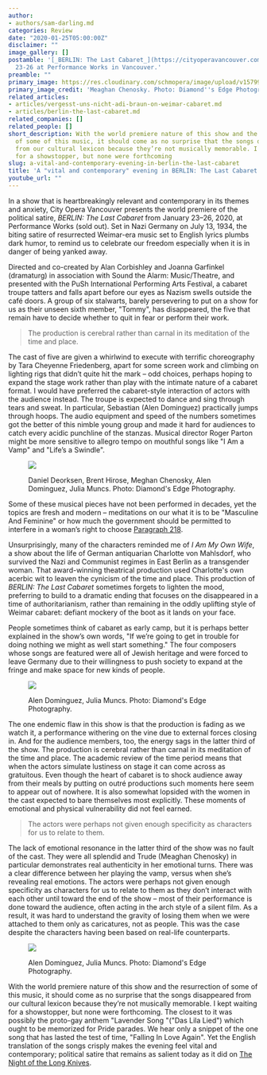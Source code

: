 ```yaml
---
author:
- authors/sam-darling.md
categories: Review
date: "2020-01-25T05:00:00Z"
disclaimer: ""
image_gallery: []
postamble: '[_BERLIN: The Last Cabaret_](https://cityoperavancouver.com/) runs Jan.
  23-26 at Performance Works in Vancouver.'
preamble: ""
primary_image: https://res.cloudinary.com/schmopera/image/upload/v1579967701/media/2020/01/sqCityOperaVancouver_Berlinsmall2_yv34vo.jpg
primary_image_credit: 'Meaghan Chenosky. Photo: Diamond''s Edge Photography.'
related_articles:
- articles/vergesst-uns-nicht-adi-braun-on-weimar-cabaret.md
- articles/berlin-the-last-cabaret.md
related_companies: []
related_people: []
short_description: With the world premiere nature of this show and the resurrection
  of some of this music, it should come as no surprise that the songs disappeared
  from our cultural lexicon because they’re not musically memorable. I kept waiting
  for a showstopper, but none were forthcoming
slug: a-vital-and-contemporary-evening-in-berlin-the-last-cabaret
title: 'A "vital and contemporary" evening in BERLIN: The Last Cabaret'
youtube_url: ""
---
```

In a show that is heartbreakingly relevant and contemporary in its themes and anxiety, City Opera Vancouver presents the world premiere of the political satire, _BERLIN: The Last Cabaret_ from January 23–26, 2020, at Performance Works (sold out). Set in Nazi Germany on July 13, 1934, the biting satire of resurrected Weimar-era music set to English lyrics plumbs dark humor, to remind us to celebrate our freedom especially when it is in danger of being yanked away.

Directed and co-created by Alan Corbishley and Joanna Garfinkel (dramaturg) in association with Sound the Alarm: Music/Theatre, and presented with the PuSh International Performing Arts Festival, a cabaret troupe tatters and falls apart before our eyes as Nazism swells outside the café doors. A group of six stalwarts, barely persevering to put on a show for us as their unseen sixth member, "Tommy", has disappeared, the five that remain have to decide whether to quit in fear or perform their work.

> The production is cerebral rather than carnal in its meditation of the time and place.

The cast of five are given a whirlwind to execute with terrific choreography by Tara Cheyenne Friedenberg, apart for some screen work and climbing on lighting rigs that didn’t quite hit the mark – odd choices, perhaps hoping to expand the stage work rather than play with the intimate nature of a cabaret format. I would have preferred the cabaret-style interaction of actors with the audience instead. The troupe is expected to dance and sing through tears and sweat. In particular, Sebastian (Alen Dominguez) practically jumps through hoops. The audio equipment and speed of the numbers sometimes got the better of this nimble young group and made it hard for audiences to catch every acidic punchline of the stanzas. Musical director Roger Parton might be more sensitive to allegro tempo on mouthful songs like "I Am a Vamp" and "Life’s a Swindle".

<figure data-type="image">

![](https://res.cloudinary.com/schmopera/image/upload/v1579974482/media/2020/01/CityOperaVancouver-Berlinsmall3_aaed0h.jpg)

<figcaption>Daniel Deorksen, Brent Hirose, Meghan Chenosky, Alen Dominguez, Julia Muncs. Photo: Diamond's Edge Photography.</figcaption>

</figure>

Some of these musical pieces have not been performed in decades, yet the topics are fresh and modern – meditations on our what it is to be "Masculine And Feminine" or how much the government should be permitted to interfere in a woman’s right to choose [Paragraph 218](https://en.wikipedia.org/wiki/Abortion_in_Germany).

Unsurprisingly, many of the characters reminded me of _I Am My Own Wife_, a show about the life of German antiquarian Charlotte von Mahlsdorf, who survived the Nazi and Communist regimes in East Berlin as a transgender woman. That award-winning theatrical production used Charlotte's own acerbic wit to leaven the cynicism of the time and place. This production of _BERLIN: The Last Cabaret_ sometimes forgets to lighten the mood, preferring to build to a dramatic ending that focuses on the disappeared in a time of authoritarianism, rather than remaining in the oddly uplifting style of Weimar cabaret: defiant mockery of the boot as it lands on your face.

People sometimes think of cabaret as early camp, but it is perhaps better explained in the show’s own words, "If we’re going to get in trouble for doing nothing we might as well start something." The four composers whose songs are featured were all of Jewish heritage and were forced to leave Germany due to their willingness to push society to expand at the fringe and make space for new kinds of people.

<figure data-type="image">

![](https://res.cloudinary.com/schmopera/image/upload/v1579974527/media/2020/01/CityOperaVancouver-Berlinsmall4_xprpqa.jpg)

<figcaption>Alen Dominguez, Julia Muncs. Photo: Diamond's Edge Photography.</figcaption>

</figure>

The one endemic flaw in this show is that the production is fading as we watch it, a performance withering on the vine due to external forces closing in. And for the audience members, too, the energy sags in the latter third of the show. The production is cerebral rather than carnal in its meditation of the time and place. The academic review of the time period means that when the actors simulate lustiness on stage it can come across as gratuitous. Even though the heart of cabaret is to shock audience away from their meals by putting on outré productions such moments here seem to appear out of nowhere. It is also somewhat lopsided with the women in the cast expected to bare themselves most explicitly. These moments of emotional and physical vulnerability did not feel earned.

> The actors were perhaps not given enough specificity as characters for us to relate to them.

The lack of emotional resonance in the latter third of the show was no fault of the cast. They were all splendid and Trude (Meaghan Chenosky) in particular demonstrates real authenticity in her emotional turns. There was a clear difference between her playing the vamp, versus when she’s revealing real emotions. The actors were perhaps not given enough specificity as characters for us to relate to them as they don’t interact with each other until toward the end of the show – most of their performance is done toward the audience, often acting in the arch style of a silent film. As a result, it was hard to understand the gravity of losing them when we were attached to them only as caricatures, not as people. This was the case despite the characters having been based on real-life counterparts.

<figure data-type="image">

![](https://res.cloudinary.com/schmopera/image/upload/v1579974565/media/2020/01/sqBerlinLastCabaret_emplid.jpg)

<figcaption>Alen Dominguez, Julia Muncs. Photo: Diamond's Edge Photography.</figcaption>

</figure>

With the world premiere nature of this show and the resurrection of some of this music, it should come as no surprise that the songs disappeared from our cultural lexicon because they’re not musically memorable. I kept waiting for a showstopper, but none were forthcoming. The closest to it was possibly the proto-gay anthem "Lavender Song "("Das Lila Lied") which ought to be memorized for Pride parades. We hear only a snippet of the one song that has lasted the test of time, "Falling In Love Again". Yet the English translation of the songs crisply makes the evening feel vital and contemporary; political satire that remains as salient today as it did on [The Night of the Long Knives](https://en.wikipedia.org/wiki/Night_of_the_Long_Knives).